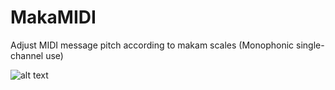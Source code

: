 # MakaMIDI
Adjust MIDI message pitch according to makam scales (Monophonic single-channel use)

![alt text](https://github.com/mtia/MakaMIDI/blob/main/screenshot.jpg?raw=true)
